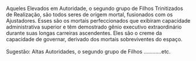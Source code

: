 ﻿Aqueles Elevados em Autoridade, o segundo grupo de Filhos Trinitizados de Realização, são todos seres de origem mortal, fusionados com os Ajustadores. Esses são os mortais perfeccionados que exibiram capacidade administrativa superior e têm demostrado gênio executivo extraordinário durante suas longas carreiras ascendentes. Eles são o creme da capacidade de governar, derivado dos mortais sobreviventes do espaço.<BR><BR>Sugestão: Altas Autoridades, o segundo grupo de Filhos ............etc.